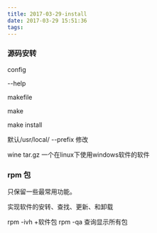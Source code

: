 ```yaml
---
title: 2017-03-29-install
date: 2017-03-29 15:51:36
tags:
---
```


### 源码安转

config

--help

makefile

make

make install

默认/usr/local/   --prefix 修改

wine tar.gz 一个在linux下使用windows软件的软件

### rpm 包

只保留一些最常用功能。

实现软件的安转、查找、更新、和卸载

rpm -ivh +软件包
rpm -qa 查询显示所有包



